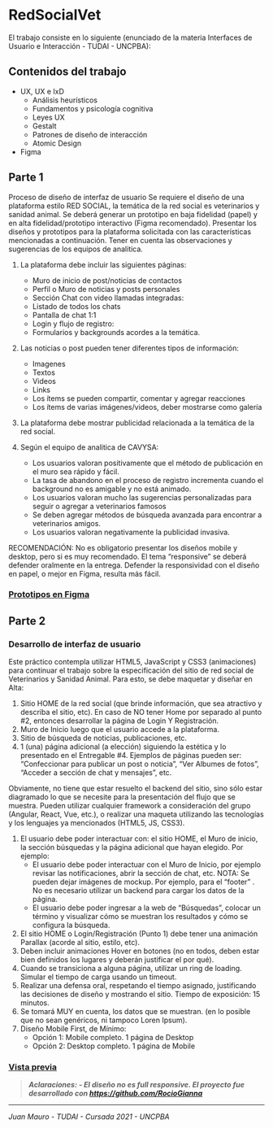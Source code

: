 # RedSocialVet

El trabajo consiste en lo siguiente (enunciado de la materia Interfaces de Usuario e Interacción - TUDAI - UNCPBA):

## Contenidos del trabajo

- UX, UX e IxD
    - Análisis heurísticos
    - Fundamentos y psicología cognitiva
    - Leyes UX
    - Gestalt
    - Patrones de diseño de interacción
    - Atomic Design
- Figma

## Parte 1

Proceso de diseño de interfaz de usuario
Se requiere el diseño de una plataforma estilo RED SOCIAL, la temática de la red social es veterinarios y sanidad animal.
Se deberá generar un prototipo en baja fidelidad (papel) y en alta fidelidad/prototipo interactivo (Figma recomendado).
Presentar los diseños y prototipos para la plataforma solicitada con las características mencionadas a continuación. Tener en cuenta las observaciones y sugerencias de los equipos de analitica.

1. La plataforma debe incluir las siguientes páginas:
    - Muro de inicio de post/noticias de contactos
    - Perfil o Muro de noticias y posts personales
    - Sección Chat con video llamadas integradas:
    - Listado de todos los chats
    - Pantalla de chat 1:1
    - Login y flujo de registro:
    - Formularios y backgrounds acordes a la temática.
    
2. Las noticias o post pueden tener diferentes tipos de información:
    - Imagenes
    - Textos
    - Videos
    - Links
    - Los ítems se pueden compartir, comentar y agregar reacciones
    - Los ítems de varias imágenes/videos, deber mostrarse como galería
 
3. La plataforma debe mostrar publicidad relacionada a la temática de la red social.
 
4. Según el equipo de analitica de CAVYSA:
    - Los usuarios valoran positivamente que el método de publicación en el muro sea rápido y fácil.
    - La tasa de abandono en el proceso de registro incrementa cuando el background no es amigable y no está animado.
    - Los usuarios valoran mucho las sugerencias personalizadas para seguir o agregar a veterinarios famosos
    - Se deben agregar métodos de búsqueda avanzada para encontrar a veterinarios amigos.
    - Los usuarios valoran negativamente la publicidad invasiva.
 
RECOMENDACIÓN: No es obligatorio presentar los diseños mobile y desktop, pero si es muy recomendado. El tema “responsive” se deberá defender oralmente en la entrega. Defender la responsividad con el diseño en papel, o mejor en Figma, resulta más fácil. 

### **[Prototipos en Figma](https://rociogianna.github.io/interfaces/TP4/)**

## Parte 2

### Desarrollo de interfaz de usuario

Este práctico contempla utilizar HTML5, JavaScript y CSS3 (animaciones) para continuar el trabajo sobre la especificación del sitio de red social de Veterinarios y Sanidad Animal. 
Para esto, se debe maquetar y diseñar en Alta:
1. Sitio HOME de la red social (que brinde información, que sea atractivo y describa el sitio, etc). En caso de NO tener Home por separado al punto #2, entonces desarrollar la página de Login Y Registración. 
2. Muro de Inicio luego que el usuario accede a la plataforma.
3. Sitio de búsqueda de noticias, publicaciones, etc.
4. 1 (una) página adicional (a elección) siguiendo la estética y lo presentado en el Entregable #4. Ejemplos de páginas pueden ser: “Confeccionar para publicar un post o noticia”, “Ver Albumes de fotos”, “Acceder a sección de chat y mensajes”, etc.

Obviamente, no tiene que estar resuelto el backend del sitio, sino sólo estar diagramado lo que se necesite para la presentación del flujo que se muestra. Pueden utilizar cualquier framework a consideración del grupo (Angular, React, Vue, etc.), o realizar una maqueta utilizando las tecnologías y los lenguajes ya mencionados (HTML5, JS, CSS3). 

1. El usuario debe poder interactuar con: el sitio HOME, el Muro de inicio, la sección búsquedas y la página adicional que hayan elegido. Por ejemplo:
    - El usuario debe poder interactuar con el Muro de Inicio, por ejemplo revisar las notificaciones, abrir la sección de chat, etc. NOTA: Se pueden dejar imágenes de mockup. Por ejemplo, para el “footer” . No es necesario utilizar un backend para cargar los datos de la página.
    - El usuario debe poder ingresar a la web de “Búsquedas”, colocar un término y visualizar cómo se muestran los resultados y cómo se configura la búsqueda.
2. El sitio HOME o Login/Registración (Punto 1) debe tener una animación Parallax (acorde al sitio, estilo, etc).
3. Deben incluir animaciones Hover en botones (no en todos, deben estar bien definidos los lugares y deberán justificar el por qué).
4. Cuando se transiciona a alguna página, utilizar un ring de loading. Simular el tiempo de carga usando un timeout.
5. Realizar una defensa oral, respetando el tiempo asignado, justificando las decisiones de diseño y mostrando el sitio. Tiempo de exposición: 15 minutos.
6. Se tomará MUY en cuenta, los datos que se muestran. (en lo posible que no sean genéricos, ni tampoco Loren Ipsum).
7. Diseño Mobile First, de Mínimo:
    - Opción 1: Mobile completo. 1 página de Desktop
    - Opción 2: Desktop completo. 1 página de Mobile

### **[Vista previa](https://rociogianna.github.io/interfaces/TP5/)**

> ___Aclaraciones: 
    - El diseño no es full responsive. El proyecto fue desarrollado con https://github.com/RocioGianna___

---------------
*Juan Mauro - TUDAI - Cursada 2021 - UNCPBA*
